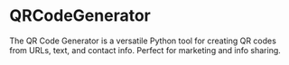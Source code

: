 # QRCodeGenerator
The QR Code Generator is a versatile Python tool for creating QR codes from URLs, text, and contact info. Perfect for marketing and info sharing.
